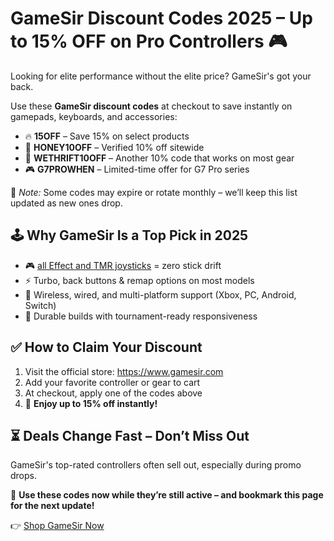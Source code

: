 <h1>GameSir Discount Codes 2025 – Up to 15% OFF on Pro Controllers 🎮</h1>
<p>Looking for elite performance without the elite price? GameSir's got your back.</p>
<p>Use these <strong>GameSir discount codes</strong> at checkout to save instantly on gamepads, keyboards, and accessories:</p>

<ul>
  <li>🔥 <strong>15OFF</strong> – Save 15% on select products</li>
  <li>🍯 <strong>HONEY10OFF</strong> – Verified 10% off sitewide</li>
  <li>🎯 <strong>WETHRIFT10OFF</strong> – Another 10% code that works on most gear</li>
  <li>🎮 <strong>G7PROWHEN</strong> – Limited-time offer for G7 Pro series</li>
</ul>

<p>🚨 <em>Note:</em> Some codes may expire or rotate monthly – we’ll keep this list updated as new ones drop.</p>

<h2>🕹️ Why GameSir Is a Top Pick in 2025</h2>
<ul>
  <li>🎮 <a href="https://www.hlplanet.com/controller-hall-effect-joystick/">all Effect and TMR joysticks</a> = zero stick drift</li>
  <li>⚡ Turbo, back buttons & remap options on most models</li>
  <li>🔋 Wireless, wired, and multi-platform support (Xbox, PC, Android, Switch)</li>
  <li>💪 Durable builds with tournament-ready responsiveness</li>
</ul>

<h2>✅ How to Claim Your Discount</h2>
<ol>
  <li>Visit the official store: <a href="https://gamesir.com/?ta_aff=ULSTIFLBOM">https://www.gamesir.com</a></li>
  <li>Add your favorite controller or gear to cart</li>
  <li>At checkout, apply one of the codes above</li>
  <li>🎉 <strong>Enjoy up to 15% off instantly!</strong></li>
</ol>

<h2>⏳ Deals Change Fast – Don’t Miss Out</h2>
<p>GameSir's top-rated controllers often sell out, especially during promo drops.</p>
<p>🎯 <strong>Use these codes now while they’re still active – and bookmark this page for the next update!</strong></p>
<p>👉 <a href="https://gamesir.com/?ta_aff=ULSTIFLBOM">Shop GameSir Now</a></p>
